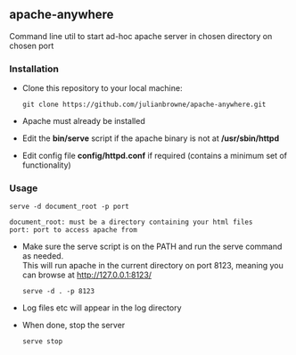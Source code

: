 ## apache-anywhere

Command line util to start ad-hoc apache server in chosen directory on chosen port

### Installation

-   Clone this repository to your local machine:

    ```git clone https://github.com/julianbrowne/apache-anywhere.git```

-   Apache must already be installed

-   Edit the **bin/serve** script if the apache binary is not at **/usr/sbin/httpd**

-   Edit config file **config/httpd.conf** if required (contains a minimum set of functionality)

### Usage

	serve -d document_root -p port

	document_root: must be a directory containing your html files   
	port: port to access apache from

-   Make sure the serve script is on the PATH and run the serve command as needed.   
    This will run apache in the current directory on port 8123, meaning you can browse at http://127.0.0.1:8123/

    ```serve -d . -p 8123```

-   Log files etc will appear in the log directory

-   When done, stop the server

    ```serve stop```
